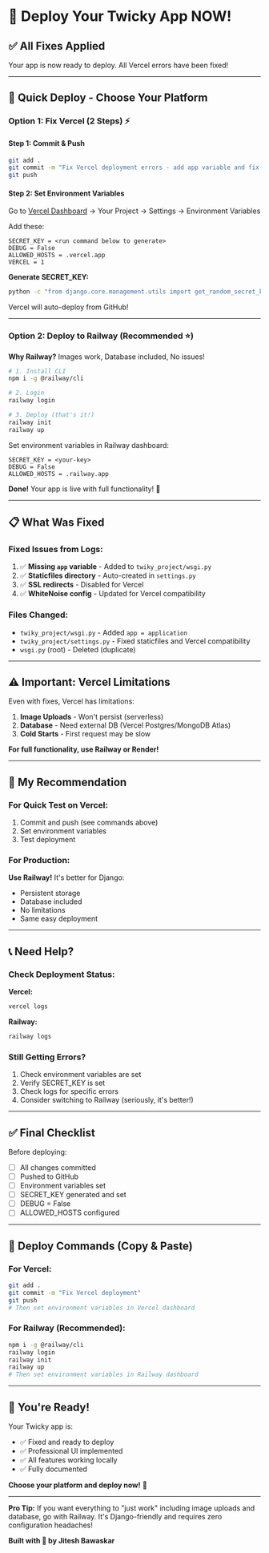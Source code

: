 # 🚀 Deploy Your Twicky App NOW!

## ✅ All Fixes Applied

Your app is now ready to deploy. All Vercel errors have been fixed!

---

## 🎯 Quick Deploy - Choose Your Platform

### Option 1: Fix Vercel (2 Steps) ⚡

#### Step 1: Commit & Push
```bash
git add .
git commit -m "Fix Vercel deployment errors - add app variable and fix staticfiles"
git push
```

#### Step 2: Set Environment Variables
Go to [Vercel Dashboard](https://vercel.com/dashboard) → Your Project → Settings → Environment Variables

Add these:
```
SECRET_KEY = <run command below to generate>
DEBUG = False
ALLOWED_HOSTS = .vercel.app
VERCEL = 1
```

**Generate SECRET_KEY:**
```bash
python -c "from django.core.management.utils import get_random_secret_key; print(get_random_secret_key())"
```

Vercel will auto-deploy from GitHub!

---

### Option 2: Deploy to Railway (Recommended ⭐)

**Why Railway?** Images work, Database included, No issues!

```bash
# 1. Install CLI
npm i -g @railway/cli

# 2. Login
railway login

# 3. Deploy (that's it!)
railway init
railway up
```

Set environment variables in Railway dashboard:
```
SECRET_KEY = <your-key>
DEBUG = False
ALLOWED_HOSTS = .railway.app
```

**Done!** Your app is live with full functionality! 🎉

---

## 📋 What Was Fixed

### Fixed Issues from Logs:
1. ✅ **Missing `app` variable** - Added to `twiky_project/wsgi.py`
2. ✅ **Staticfiles directory** - Auto-created in `settings.py`
3. ✅ **SSL redirects** - Disabled for Vercel
4. ✅ **WhiteNoise config** - Updated for Vercel compatibility

### Files Changed:
- `twiky_project/wsgi.py` - Added `app = application`
- `twiky_project/settings.py` - Fixed staticfiles and Vercel compatibility
- `wsgi.py` (root) - Deleted (duplicate)

---

## ⚠️ Important: Vercel Limitations

Even with fixes, Vercel has limitations:

1. **Image Uploads** - Won't persist (serverless)
2. **Database** - Need external DB (Vercel Postgres/MongoDB Atlas)
3. **Cold Starts** - First request may be slow

**For full functionality, use Railway or Render!**

---

## 🎯 My Recommendation

### For Quick Test on Vercel:
1. Commit and push (see commands above)
2. Set environment variables
3. Test deployment

### For Production:
**Use Railway!** It's better for Django:
- Persistent storage
- Database included
- No limitations
- Same easy deployment

---

## 📞 Need Help?

### Check Deployment Status:

**Vercel:**
```bash
vercel logs
```

**Railway:**
```bash
railway logs
```

### Still Getting Errors?

1. Check environment variables are set
2. Verify SECRET_KEY is set
3. Check logs for specific errors
4. Consider switching to Railway (seriously, it's better!)

---

## ✅ Final Checklist

Before deploying:
- [ ] All changes committed
- [ ] Pushed to GitHub
- [ ] Environment variables set
- [ ] SECRET_KEY generated and set
- [ ] DEBUG = False
- [ ] ALLOWED_HOSTS configured

---

## 🚀 Deploy Commands (Copy & Paste)

### For Vercel:
```bash
git add .
git commit -m "Fix Vercel deployment"
git push
# Then set environment variables in Vercel dashboard
```

### For Railway (Recommended):
```bash
npm i -g @railway/cli
railway login
railway init
railway up
# Then set environment variables in Railway dashboard
```

---

## 🎉 You're Ready!

Your Twicky app is:
- ✅ Fixed and ready to deploy
- ✅ Professional UI implemented
- ✅ All features working locally
- ✅ Fully documented

**Choose your platform and deploy now!** 🚀

---

**Pro Tip:** If you want everything to "just work" including image uploads and database, go with Railway. It's Django-friendly and requires zero configuration headaches!

**Built with 💙 by Jitesh Bawaskar**

